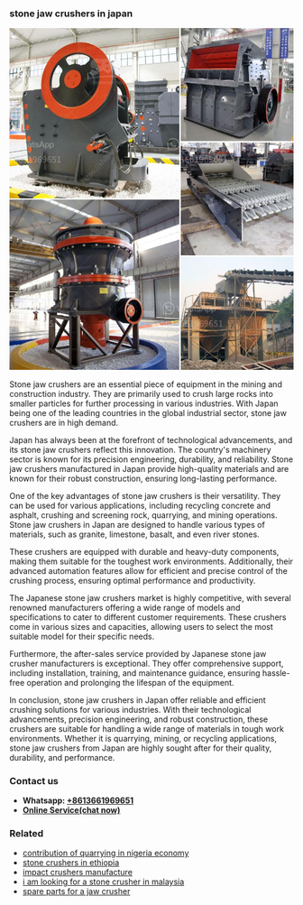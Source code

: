 <h3>stone jaw crushers in japan</h3><img src='1706754289.jpg' alt=''><p>Stone jaw crushers are an essential piece of equipment in the mining and construction industry. They are primarily used to crush large rocks into smaller particles for further processing in various industries. With Japan being one of the leading countries in the global industrial sector, stone jaw crushers are in high demand.</p><p>Japan has always been at the forefront of technological advancements, and its stone jaw crushers reflect this innovation. The country's machinery sector is known for its precision engineering, durability, and reliability. Stone jaw crushers manufactured in Japan provide high-quality materials and are known for their robust construction, ensuring long-lasting performance.</p><p>One of the key advantages of stone jaw crushers is their versatility. They can be used for various applications, including recycling concrete and asphalt, crushing and screening rock, quarrying, and mining operations. Stone jaw crushers in Japan are designed to handle various types of materials, such as granite, limestone, basalt, and even river stones.</p><p>These crushers are equipped with durable and heavy-duty components, making them suitable for the toughest work environments. Additionally, their advanced automation features allow for efficient and precise control of the crushing process, ensuring optimal performance and productivity.</p><p>The Japanese stone jaw crushers market is highly competitive, with several renowned manufacturers offering a wide range of models and specifications to cater to different customer requirements. These crushers come in various sizes and capacities, allowing users to select the most suitable model for their specific needs.</p><p>Furthermore, the after-sales service provided by Japanese stone jaw crusher manufacturers is exceptional. They offer comprehensive support, including installation, training, and maintenance guidance, ensuring hassle-free operation and prolonging the lifespan of the equipment.</p><p>In conclusion, stone jaw crushers in Japan offer reliable and efficient crushing solutions for various industries. With their technological advancements, precision engineering, and robust construction, these crushers are suitable for handling a wide range of materials in tough work environments. Whether it is quarrying, mining, or recycling applications, stone jaw crushers from Japan are highly sought after for their quality, durability, and performance.</p><h3>Contact us</h3><ul><li><strong>Whatsapp:&nbsp;<a href="https://wa.me/8613661969651">+8613661969651</a></strong></li><li><a href="https://swt.shibang-china.com/?git&amp;zhl&amp;stone jaw crushers in japan"><strong>Online Service(chat now)</strong></a></li></ul><h3>Related</h3><ul><li><a href='contribution of quarrying in nigeria economy.md'>contribution of quarrying in nigeria economy</a></li><li><a href='stone crushers in ethiopia.md'>stone crushers in ethiopia</a></li><li><a href='impact crushers manufacture.md'>impact crushers manufacture</a></li><li><a href='i am looking for a stone crusher in malaysia.md'>i am looking for a stone crusher in malaysia</a></li><li><a href='spare parts for a jaw crusher.md'>spare parts for a jaw crusher</a></li></ul>